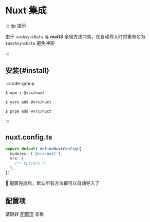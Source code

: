 # Nuxt 集成

::: tip 提示

由于 `useAsyncData` 与 **nuxt3** 全局方法冲突，在自动导入时将重命名为 `$useAsyncData` 避免冲突

:::

## 安装{#install}

:::code-group

```bash [npm]
$ npm i @vrx/nuxt
```

```bash [yarn]
$ yarn add @vrx/nuxt
```

```bash [pnpm]
$ pnpm add @vrx/nuxt
```

:::

## nuxt.config.ts

```ts
export default defineNuxtConfig({
  modules: ['@vrx/nuxt'],
  vrx: {
    /** Options */
  },
})
```

🎉 配置完成后，默认所有方法都可以自动导入了

## 配置项

请跳转 [配置项](https://github.com/vrx-vue/vrx/blob/main/packages/nuxt/src/types.ts) 查看
